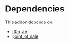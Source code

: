 # Dependencies

This addon depends on:

- [l10n_ae](https://github.com/bringout/oca-ocb-l10n_me-africa/tree/2f981b576d3d37ea0e0ef5a5565cdca132588482/odoo-bringout-oca-ocb-l10n_ae)
- [point_of_sale](https://github.com/bringout/oca-ocb-sale/tree/3531a720906f8e17d5fa4dafe32471b2aada3721/odoo-bringout-oca-ocb-point_of_sale)
